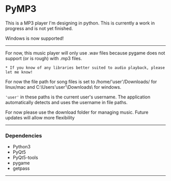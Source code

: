 # PyMP3

This is a MP3 player I'm designing in python.
This is currently a work in progress and is not yet finished.

Windows is now supported! 

---

For now, this music player will only use .wav files because pygame does not support (or is rough) with .mp3 files. 

	* If you know of any libraries better suited to audio playback, please let me know!

For now the file path for song files is set to /home/'user'/Downloads/ for linux/mac and C:\Users\'user'\Downloads\ for windows. 

`'user'` in these paths is the current user's username. The application automatically detects and uses the username in file paths.

For now please use the download folder for managing music. Future updates will allow more flexibility

***

### Dependencies

* Python3
* PyQt5
* PyQt5-tools
* pygame
* getpass

---
